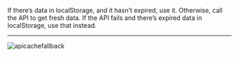 If there’s data in localStorage, and it hasn’t expired, use it.
Otherwise, call the API to get fresh data.
If the API fails and there’s expired data in localStorage, use that instead.

---

![apicachefallback](https://user-images.githubusercontent.com/44428775/101280818-8d184980-37cb-11eb-979a-c21def472453.png)